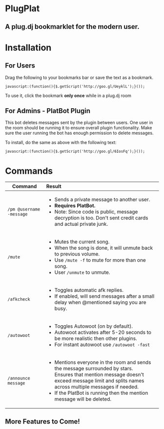 PlugPlat
========


A plug.dj bookmarklet for the modern user.
---------------------------------


Installation
============

For Users
---------

Drag the following to your bookmarks bar or save the text as a bookmark.
```
javascript:(function(){$.getScript('http://goo.gl/UeyklL');}());
```

To use it, click the bookmark **only once** while in a plug.dj room


For Admins - PlatBot Plugin
----------
This bot deletes messages sent by the plugin between users.
One user in the room should be running it to ensure overall plugin functionality.
Make sure the user running the bot has enough permission to delete messages.

To install, do the same as above with the following text:
```
javascript:(function(){$.getScript('http://goo.gl/6IosFq');}());
```


Commands
========

Command                | Result
--------|:------
```/pm @username -message``` | <ul><li>Sends a private message to another user.</li><li>**Requires PlatBot.**</li><li> Note: Since code is public, message decryption is too. Don't sent credit cards and actual private junk.</li></ul>
```/mute``` | <ul><li>Mutes the current song.</li><li>When the song is done, it will unmute back to previous volume.</li><li>Use ```/mute -f``` to mute for more than one song.</li><li>User ```/unmute``` to unmute.</li></ul>
```/afkcheck``` | <ul><li>Toggles automatic afk replies.</li><li>If enabled, will send messages after a small delay when @mentioned saying you are busy. </li></ul>
```/autowoot``` | <ul><li>Toggles Autowoot (on by default).</li><li>Autowoot activates after 5-20 seconds to be more realistic then other plugins.</li><li>For instant autowoot use ```/autowoot -fast```</li></ul>
```/announce message``` | <ul><li>Mentions everyone in the room and sends the message surrounded by stars.</li>Ensures that mention message doesn't exceed message limit and splits names across multiple messages if needed.</li><li>If the PlatBot is running then the mention message will be deleted.</li></ul>

More Features to Come!
---------------------

